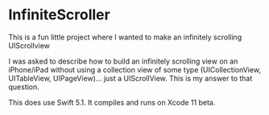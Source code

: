 # InfiniteScroller
This is a fun little project where I wanted to make an infinitely scrolling UIScrollview

I was asked to describe how to build an infinitely scrolling view on an iPhone/iPad without using a collection view of some type (UICollectionView, UITableView, UIPageView)... just a UIScrollView. This is my answer to that question.

This does use Swift 5.1. It compiles and runs on Xcode 11 beta.
